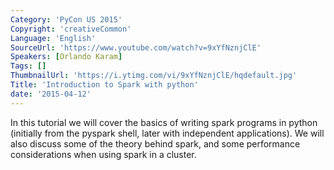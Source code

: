 ```yaml
---
Category: 'PyCon US 2015'
Copyright: 'creativeCommon'
Language: 'English'
SourceUrl: 'https://www.youtube.com/watch?v=9xYfNznjClE'
Speakers: [Orlando Karam]
Tags: []
ThumbnailUrl: 'https://i.ytimg.com/vi/9xYfNznjClE/hqdefault.jpg'
Title: 'Introduction to Spark with python'
date: '2015-04-12'
---
```

 In this tutorial we will cover the basics of writing spark programs in python (initially from the pyspark shell, later with independent applications). We will also discuss some of the theory behind spark, and some performance considerations when using spark in a cluster.
